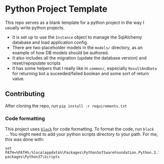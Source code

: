 # Python Project Template

This repo serves as a blank template for a python project in the way I usually
write python projects.
* It is set up to use the `Instance` object to manage the SqlAlchemy database
  and load application config.
* There are two placeholder models in the `models/` directory, as an example of
  how DB models should be authored.
* It also includes all the migration (update the database version) and
  reset/repopulate scripts
* It has some helpers that I really like in `common/`, especially
  `ResultAndData` for returning bot a suceeded/failed boolean and some sort of
  return value.

## Contributing

After cloning the repo, run `pip install -r requirements.txt`

### Code formatting

This project uses [`black`](https://github.com/psf/black) for code formatting.
To format the code, run `black .`. You might need to add your python scripts
directory to your path. For me, this was done with:

```
set PATH=%PATH%;%localappdata%\Packages\PythonSoftwareFoundation.Python.3.7_qbz5n2kfra8p0\LocalCache\local-packages\Python37\Scripts
```
